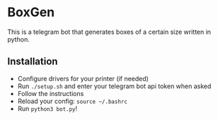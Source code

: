 # BoxGen
This is a telegram bot that generates boxes of a certain size written in python.

## Installation
- Configure drivers for your printer (if needed)
- Run `./setup.sh` and enter your telegram bot api token when asked
- Follow the instructions
- Reload your config: `source ~/.bashrc`
- Run `python3 bot.py`!
